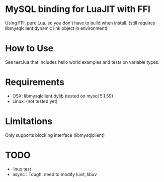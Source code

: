 MySQL binding for LuaJIT with FFI
====
Using FFI, pure Lua. so you don't have to build when install. 
(still requires libmysqlclient dynamic link object in environment)


How to Use
====
See test.lua that includes hello world examples and tests on variable types.


Requirements
====
 - OSX: libmysqlclient.dylib (tested on mysql 5.1.59)
 - Linux: (not tested yet)

Limitations
====
Only supports blocking interface (libmysqlclient)



TODO
====
 - linux test
 - async : Tough. need to modify luvit, libuv 
